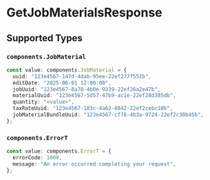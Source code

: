 # GetJobMaterialsResponse


## Supported Types

### `components.JobMaterial`

```typescript
const value: components.JobMaterial = {
  uuid: "123e4567-147d-4dab-95ee-22ef277f552b",
  editDate: "2025-06-01 12:00:00",
  jobUuid: "123e4567-8a78-4b0e-9339-22ef26a2e47b",
  materialUuid: "123e4567-5d57-47b9-ac1e-22ef28d385db",
  quantity: "<value>",
  taxRateUuid: "123e4567-183c-4a62-8842-22ef2cebc10b",
  jobMaterialBundleUuid: "123e4567-cf78-4b3a-9724-22ef2c30b45b",
};
```

### `components.ErrorT`

```typescript
const value: components.ErrorT = {
  errorCode: 1000,
  message: "An error occurred completing your request",
};
```


